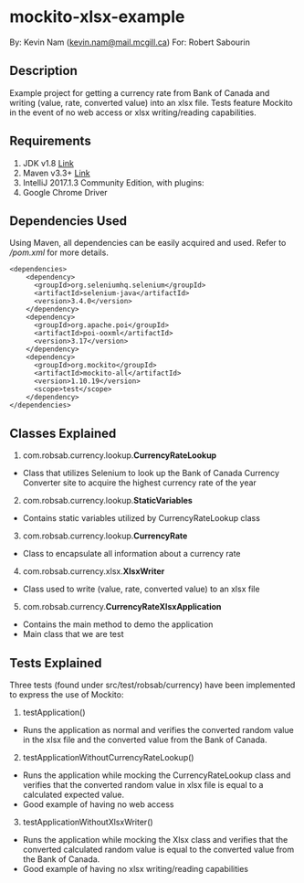# mockito-xlsx-example
By: Kevin Nam (kevin.nam@mail.mcgill.ca)
For: Robert Sabourin

## Description
Example project for getting a currency rate from Bank of Canada and writing (value, rate, converted value) into an xlsx file. Tests feature Mockito in the event of no web access or xlsx writing/reading capabilities.

## Requirements
1. JDK v1.8 [Link](http://www.oracle.com/technetwork/java/javase/downloads/jdk8-downloads-2133151.html)
2. Maven v3.3+ [Link](https://maven.apache.org/download.cgi)
3. IntelliJ 2017.1.3 Community Edition, with plugins:
4. Google Chrome Driver

## Dependencies Used

Using Maven, all dependencies can be easily acquired and used. Refer to */pom.xml* for more details.

```
<dependencies>
    <dependency>
      <groupId>org.seleniumhq.selenium</groupId>
      <artifactId>selenium-java</artifactId>
      <version>3.4.0</version>
    </dependency>
    <dependency>
      <groupId>org.apache.poi</groupId>
      <artifactId>poi-ooxml</artifactId>
      <version>3.17</version>
    </dependency>
    <dependency>
      <groupId>org.mockito</groupId>
      <artifactId>mockito-all</artifactId>
      <version>1.10.19</version>
      <scope>test</scope>
    </dependency>
</dependencies>
```

## Classes Explained

1. com.robsab.currency.lookup.**CurrencyRateLookup**
  * Class that utilizes Selenium to look up the Bank of Canada Currency Converter site to acquire the highest currency rate of the year
2. com.robsab.currency.lookup.**StaticVariables**
  * Contains static variables utilized by CurrencyRateLookup class
3. com.robsab.currency.lookup.**CurrencyRate**
  * Class to encapsulate all information about a currency rate
4. com.robsab.currency.xlsx.**XlsxWriter**
  * Class used to write (value, rate, converted value) to an xlsx file
5. com.robsab.currency.**CurrencyRateXlsxApplication**
  * Contains the main method to demo the application
  * Main class that we are test

## Tests Explained

Three tests (found under src/test/robsab/currency) have been implemented to express the use of Mockito:

1. testApplication()
  * Runs the application as normal and verifies the converted random value in the xlsx file and the converted value from the Bank of Canada.
2. testApplicationWithoutCurrencyRateLookup()
  * Runs the application while mocking the CurrencyRateLookup class and verifies that the converted random value in xlsx file is equal to a calculated expected value.
  * Good example of having no web access
3. testApplicationWithoutXlsxWriter()
  * Runs the application while mocking the Xlsx class and verifies that the converted calculated random value is equal to the converted value from the Bank of Canada.
  * Good example of having no xlsx writing/reading capabilities

